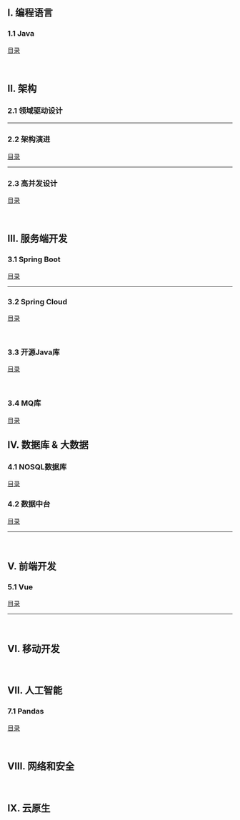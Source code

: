 ## I. 编程语言

### 1.1 Java

[目录](1_Program/Java/README.md)

&nbsp;

## II. 架构

### 2.1 领域驱动设计

<hr>

### 2.2 架构演进

[目录](2_Architecture/Evolution/README.md)

<hr>

### 2.3 高并发设计

[目录](2_Architecture/Concurrency/README.md)

&nbsp;

## III. 服务端开发

### 3.1 Spring Boot

[目录](3_Server/SpringBoot/README.md)

<hr>

### 3.2 Spring Cloud

[目录](3_Server/SpringCloud/README.md)

&nbsp;

### 3.3 开源Java库

[目录](3_Server/JavaLib/README.md)

&nbsp;

### 3.4 MQ库

[目录](3_Server/MQ/README.md)

## IV. 数据库 & 大数据

### 4.1 NOSQL数据库

[目录](4_Database/NoSql/README.md)

### 4.2 数据中台

[目录](4_BigData/DataMiddlePlatform/README.md)

<hr>

&nbsp;

## V. 前端开发

### 5.1 Vue

[目录](5_Front/Vue/README.md)

<hr>

&nbsp;

## VI. 移动开发

&nbsp;

## VII. 人工智能

### 7.1 Pandas

[目录](7_AI/Pandas/README.md)

&nbsp;

## VIII. 网络和安全

&nbsp;

## IX. 云原生


